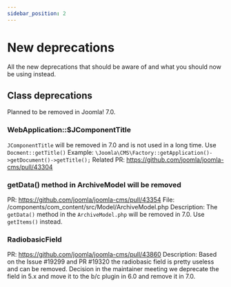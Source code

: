 ```yaml
---
sidebar_position: 2
---
```


New deprecations
================

All the new deprecations that should be aware of and what you should now be using instead.

## Class deprecations

Planned to be removed in Joomla! 7.0.

### WebApplication::$JComponentTitle

`JComponentTitle` will be removed in 7.0 and is not used in a long time. Use `Docment::getTitle()`
Example: `\Joomla\CMS\Factory::getApplication()->getDocument()->getTitle();`
Related PR: https://github.com/joomla/joomla-cms/pull/43304

### getData() method in ArchiveModel will be removed 

PR: https://github.com/joomla/joomla-cms/pull/43354
File: /components/com_content/src/Model/ArchiveModel.php
Description: The `getData()` method in the `ArchiveModel.php` will be removed in 7.0. Use `getItems()` instead.

### RadiobasicField

PR: https://github.com/joomla/joomla-cms/pull/43860
Description: Based on the Issue #19299 and PR #19320 the radiobasic field is pretty useless and can be removed.
Decision in the maintainer meeting we deprecate the field in 5.x and move it to the b/c plugin in 6.0 and remove it in 7.0.
